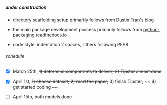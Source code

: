 ##### under construction

- directory scaffolding setup primarily follows from [Dustin Tran's blog](http://dustintran.com/blog/a-research-to-engineering-workflow)

- the main package development process primarily follows from [python-packaging.readthedocs.io](https://python-packaging.readthedocs.io/en/latest/index.html)

- code style: indentation 2 spaces, others following PEP8

###### schedule

- [x] March 25th, ~~1) determine components to deliver; 2) Tipster almost done~~
- [x] April 1st, ~~1) choose dataset; 2) read the paper;~~ 3) finish Tipster; ~~ 4) get started coding ~~ 
- [ ] April 15th, both models done


